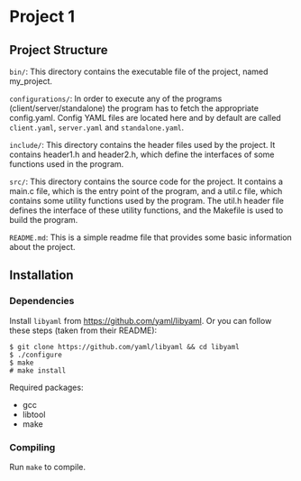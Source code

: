 # Project 1 

## Project Structure 
`bin/`: This directory contains the executable file of the project, named my_project.

`configurations/`: In order to execute any of the programs (client/server/standalone) the program has to fetch the appropriate config.yaml. Config YAML files are located here and by default are called `client.yaml`, `server.yaml` and `standalone.yaml`.

`include/`: This directory contains the header files used by the project. It contains header1.h and header2.h, which define the interfaces of some functions used in the program.

`src/`: This directory contains the source code for the project. It contains a main.c file, which is the entry point of the program, and a util.c file, which contains some utility functions used by the program. The util.h header file defines the interface of these utility functions, and the Makefile is used to build the program.

`README.md`: This is a simple readme file that provides some basic information about the project.

## Installation 

### Dependencies 
Install `libyaml` from https://github.com/yaml/libyaml. Or you can follow these steps (taken from their README): 

    $ git clone https://github.com/yaml/libyaml && cd libyaml 
    $ ./configure
    $ make
    # make install

Required packages:

- gcc
- libtool
- make


### Compiling

Run `make` to compile.

